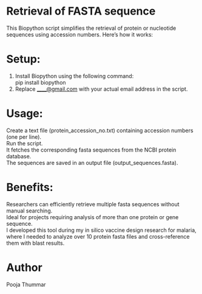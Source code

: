# Retrieval of FASTA sequence
This Biopython script simplifies the retrieval of protein or nucleotide sequences using accession numbers. Here’s how it works:
# Setup:
1. Install Biopython using the following command:<br />
    pip install biopython <br />
2. Replace ____@gmail.com with your actual email address in the script.
# Usage:
Create a text file (protein_accession_no.txt) containing accession numbers (one per line).<br />
Run the script.<br />
It fetches the corresponding fasta sequences from the NCBI protein database.<br />
The sequences are saved in an output file (output_sequences.fasta).
# Benefits:
Researchers can efficiently retrieve multiple fasta sequences without manual searching.<br />
Ideal for projects requiring analysis of more than one protein or gene sequence.<br />
I developed this tool during my in silico vaccine design research for malaria, where I needed to analyze over 10 protein fasta files and cross-reference them with blast results.
# Author
Pooja Thummar
